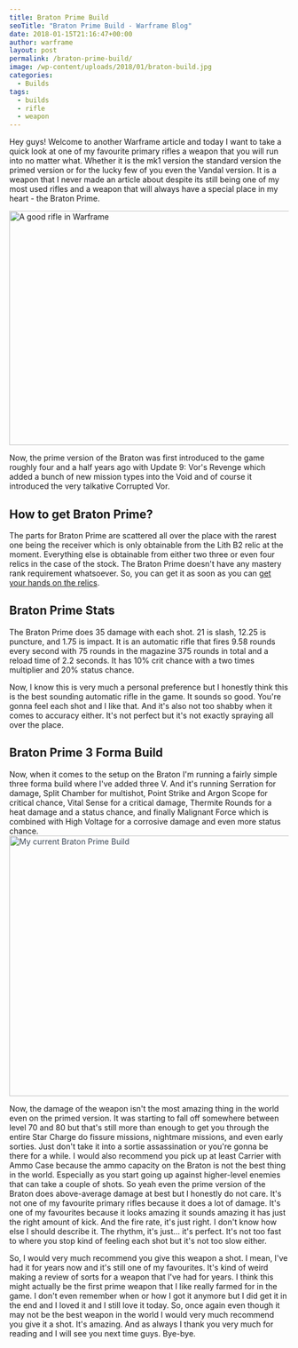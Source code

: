 ```yaml
---
title: Braton Prime Build
seoTitle: "Braton Prime Build - Warframe Blog"
date: 2018-01-15T21:16:47+00:00
author: warframe
layout: post
permalink: /braton-prime-build/
image: /wp-content/uploads/2018/01/braton-build.jpg
categories:
  - Builds
tags:
  - builds
  - rifle
  - weapon
---
```

Hey guys! Welcome to another Warframe article and today I want to take a quick look at one of my favourite primary rifles<!--more--> a weapon that you will run into no matter what. Whether it is the mk1 version the standard version the primed version or for the lucky few of you even the Vandal version. It is a weapon that I never made an article about despite its still being one of my most used rifles and a weapon that will always have a special place in my heart - the Braton Prime.

<img src="https://warframeblog.com/wp-content/uploads/2018/01/braton-prime-1024x576.jpg" title="Braton prime weapon" alt="A good rifle in Warframe" width="750" height="422" class="alignnone size-large wp-image-519" srcset="https://warframeblog.com/wp-content/uploads/2018/01/braton-prime-1024x576.jpg 1024w, https://warframeblog.com/wp-content/uploads/2018/01/braton-prime-300x169.jpg 300w, https://warframeblog.com/wp-content/uploads/2018/01/braton-prime-768x432.jpg 768w, https://warframeblog.com/wp-content/uploads/2018/01/braton-prime.jpg 1280w" sizes="(max-width: 750px) 100vw, 750px" />

Now, the prime version of the Braton was first introduced to the game roughly four and a half years ago with Update 9: Vor's Revenge which added a bunch of new mission types into the Void and of course it introduced the very talkative Corrupted Vor.

## How to get Braton Prime?

The parts for Braton Prime are scattered all over the place with the rarest one being the receiver which is only obtainable from the Lith B2 relic at the moment. Everything else is obtainable from either two three or even four relics in the case of the stock. The Braton Prime doesn't have any mastery rank requirement whatsoever. So, you can get it as soon as you can [get your hands on the relics](https://warframeblog.com/how-to-farm-relics/).

## Braton Prime Stats

The Braton Prime does 35 damage with each shot. 21 is slash, 12.25 is puncture, and 1.75 is impact. It is an automatic rifle that fires 9.58 rounds every second with 75 rounds in the magazine 375 rounds in total and a reload time of 2.2 seconds. It has 10% crit chance with a two times multiplier and 20% status chance.

Now, I know this is very much a personal preference but I honestly think this is the best sounding automatic rifle in the game. It sounds so good. You're gonna feel each shot and I like that. And it's also not too shabby when it comes to accuracy either. It's not perfect but it's not exactly spraying all over the place.

## Braton Prime 3 Forma Build

Now, when it comes to the setup on the Braton I'm running a fairly simple three forma build where I've added three V. And it's running Serration for damage, Split Chamber for multishot, Point Strike and Argon Scope for critical chance, Vital Sense for a critical damage, Thermite Rounds for a heat damage and a status chance, and finally Malignant Force which is combined with High Voltage for a corrosive damage and even more status chance.<img src="https://warframeblog.com/wp-content/uploads/2018/01/braton-prime-build-1024x640.png" title="Braton Prime Build" alt="My current Braton Prime Build" width="750" height="469" class="alignnone size-large wp-image-516" style="color: #3c4858; font-size: 14px;" srcset="https://warframeblog.com/wp-content/uploads/2018/01/braton-prime-build-1024x640.png 1024w, https://warframeblog.com/wp-content/uploads/2018/01/braton-prime-build-300x188.png 300w, https://warframeblog.com/wp-content/uploads/2018/01/braton-prime-build-768x480.png 768w" sizes="(max-width: 750px) 100vw, 750px" />

Now, the damage of the weapon isn't the most amazing thing in the world even on the primed version. It was starting to fall off somewhere between level 70 and 80 but that's still more than enough to get you through the entire Star Charge do fissure missions, nightmare missions, and even early sorties. Just don't take it into a sortie assassination or you're gonna be there for a while. I would also recommend you pick up at least Carrier with Ammo Case because the ammo capacity on the Braton is not the best thing in the world. Especially as you start going up against higher-level enemies that can take a couple of shots. So yeah even the prime version of the Braton does above-average damage at best but I honestly do not care. It's not one of my favourite primary rifles because it does a lot of damage. It's one of my favourites because it looks amazing it sounds amazing it has just the right amount of kick. And the fire rate, it's just right. I don't know how else I should describe it. The rhythm, it's just&#8230; it's perfect. It's not too fast to where you stop kind of feeling each shot but it's not too slow either.

So, I would very much recommend you give this weapon a shot. I mean, I've had it for years now and it's still one of my favourites. It's kind of weird making a review of sorts for a weapon that I've had for years. I think this might actually be the first prime weapon that I like really farmed for in the game. I don't even remember when or how I got it anymore but I did get it in the end and I loved it and I still love it today. So, once again even though it may not be the best weapon in the world I would very much recommend you give it a shot. It's amazing. And as always I thank you very much for reading and I will see you next time guys. Bye-bye.
